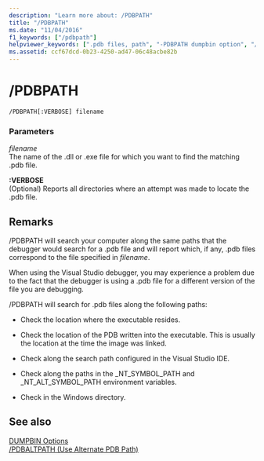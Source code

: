 ```yaml
---
description: "Learn more about: /PDBPATH"
title: "/PDBPATH"
ms.date: "11/04/2016"
f1_keywords: ["/pdbpath"]
helpviewer_keywords: [".pdb files, path", "-PDBPATH dumpbin option", "/PDBPATH dumpbin option", "PDBPATH dumpbin option", "PDB files, path"]
ms.assetid: ccf67dcd-0b23-4250-ad47-06c48acbe82b
---
```

# /PDBPATH

```
/PDBPATH[:VERBOSE] filename
```

### Parameters

*filename*<br/>
The name of the .dll or .exe file for which you want to find the matching .pdb file.

**:VERBOSE**<br/>
(Optional) Reports all directories where an attempt was made to locate the .pdb file.

## Remarks

/PDBPATH will search your computer along the same paths that the debugger would search for a .pdb file and will report which, if any, .pdb files correspond to the file specified in *filename*.

When using the Visual Studio debugger, you may experience a problem due to the fact that the debugger is using a .pdb file for a different version of the file you are debugging.

/PDBPATH will search for .pdb files along the following paths:

- Check the location where the executable resides.

- Check the location of the PDB written into the executable. This is usually the location at the time the image was linked.

- Check along the search path configured in the Visual Studio IDE.

- Check along the paths in the _NT_SYMBOL_PATH and _NT_ALT_SYMBOL_PATH environment variables.

- Check in the Windows directory.

## See also

[DUMPBIN Options](dumpbin-options.md)<br/>
[/PDBALTPATH (Use Alternate PDB Path)](pdbaltpath-use-alternate-pdb-path.md)
